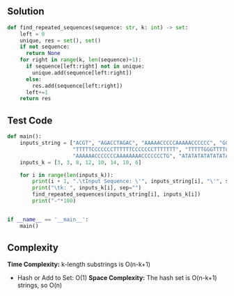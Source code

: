 
## Solution
```python
def find_repeated_sequences(sequence: str, k: int) -> set:
    left = 0
    unique, res = set(), set()
    if not sequence:
      return None
    for right in range(k, len(sequence)+1):
      if sequence[left:right] not in unique:
        unique.add(sequence[left:right])
      else:
        res.add(sequence[left:right])
      left+=1
    return res
```

## Test Code

```python
def main():
    inputs_string = ["ACGT", "AGACCTAGAC", "AAAAACCCCCAAAAACCCCCC", "GGGGGGGGGGGGGGGGGGGGGGGGG",
                     "TTTTTCCCCCCCTTTTTTCCCCCCCTTTTTTT", "TTTTTGGGTTTTCCA",
                     "AAAAAACCCCCCCAAAAAAAACCCCCCCTG", "ATATATATATATATAT"]
    inputs_k = [3, 3, 8, 12, 10, 14, 10, 6]

    for i in range(len(inputs_k)):
        print(i + 1, ".\tInput Sequence: \'", inputs_string[i], "\'", sep="")
        print("\tk: ", inputs_k[i], sep="")
        find_repeated_sequences(inputs_string[i], inputs_k[i])
        print("-"*100)


if __name__ == '__main__':
    main()
```

## Complexity

**Time Complexity:** k-length substrings is O(n-k+1)
* Hash or Add to Set: O(1)
**Space Complexity:** The hash set is O(n-k+1) strings, so O(n)